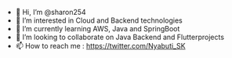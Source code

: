 - 👋 Hi, I’m @sharon254
- 👀 I’m interested in Cloud and Backend technologies
- 🌱 I’m currently learning AWS, Java and SpringBoot
- 💞️ I’m looking to collaborate on Java Backend  and Flutterprojects
- 📫 How to reach me : https://twitter.com/Nyabuti_SK


<!---
sharon254/sharon254 is a ✨ special ✨ repository because its `README.md` (this file) appears on your GitHub profile.
You can click the Preview link to take a look at your changes.
--->
